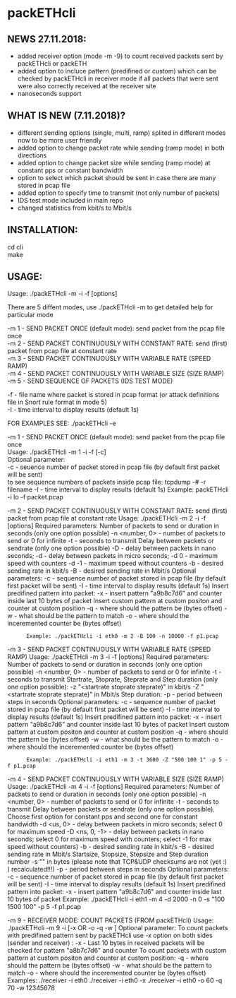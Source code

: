 # packETHcli

## NEWS 27.11.2018:
- added receiver option (mode -m -9) to count received packets sent by packETHcli or packETH
- added option to incluce pattern (predifined or custom) which can be checked by packETHcli in receiver mode if all packets that were sent were also correctly received at the receiver site
- nanoseconds support 

## WHAT IS NEW (7.11.2018)?
- different sending options (single, multi, ramp) splited in different modes now to be more user friendly
- added option to change packet rate while sending (ramp mode) in both directions
- added option to change packet size while sending (ramp mode) at constant pps or constant bandwidth
- option to select which packet should be sent in case there are many stored in pcap file 
- added option to specify time to transmit (not only number of packets)
- IDS test mode included in main repo 
- changed statistics from kbit/s to Mbit/s

## INSTALLATION: 

cd cli  
make

## USAGE:
Usage: ./packETHcli -m <mode > -i <interface> -f <file> [options]  

 There are 5 diffent modes, use ./packETHcli -m <mode> to get detailed help for particular mode 

   -m 1   - SEND PACKET ONCE (default mode): send packet from the pcap file once  
   -m 2   - SEND PACKET CONTINUOUSLY WITH CONSTANT RATE: send (first) packet from pcap file at constant rate  
   -m 3   - SEND PACKET CONTINUOUSLY WITH VARIABLE RATE (SPEED RAMP)  
   -m 4   - SEND PACKET CONTINUOUSLY WITH VARIABLE SIZE (SIZE RAMP)  
   -m 5   - SEND SEQUENCE OF PACKETS (IDS TEST MODE)  

 -f <file> - file name where packet is stored in pcap format (or attack definitions file in Snort rule format in mode 5)  
 -I <seconds> - time interval to display results (default 1s)  

FOR EXAMPLES SEE: ./packETHcli -e  

 -m 1   - SEND PACKET ONCE (default mode): send packet from the pcap file once  
          Usage: ./packETHcli -m 1 -i <interface> -f <file> [-c]  
          Optional parameter:    
               -c <number>  - seuence number of packet stored in pcap file (by default first packet will be sent)  
                              to see sequence numbers of packets inside pcap file: tcpdump -# -r filename
               -I <seconds> - time interval to display results (default 1s)
          Example: packETHcli -i lo -f packet.pcap

 -m 2   - SEND PACKET CONTINUOUSLY WITH CONSTANT RATE: send (first) packet from pcap file at constant rate
          Usage: ./packETHcli -m 2 -i <interface> -f <file> [options]
          Required parameters:
              Number of packets to send or duration in seconds (only one option possible)
               -n <number, 0> - number of packets to send or 0 for infinite
               -t <seconds> - seconds to transmit
              Delay between packets or sendrate (only one option possible)
               -D <ns>        - delay between packets in nano seconds;
               -d <us>        - delay between packets in micro seconds;
               -d 0           - maximum speed with counters
               -d -1          - maximum speed without counters
               -b <bandwidth> - desired sending rate in kbit/s
               -B <bandwidth> - desired sending rate in Mbit/s
          Optional parameters:
               -c <number>  - sequence number of packet stored in pcap file (by default first packet will be sent)
               -I <seconds> - time interval to display results (default 1s)
              Insert predifined pattern into packet:
               -x             - insert pattern "a9b8c7d6" and counter inside last 10 bytes of packet
              Insert custom pattern at custom positon and counter at custom position
               -q <offset>    - where should the pattern be (bytes offset)
               -w <pattern>   - what should be the pattern to match
               -o <offset>    - where should the inceremented counter be (bytes offset)

          Example: ./packETHcli -i eth0 -m 2 -B 100 -n 10000 -f p1.pcap

 -m 3   - SEND PACKET CONTINUOUSLY WITH VARIABLE RATE (SPEED RAMP)
          Usage: ./packETHcli -m 3 -i <interface> -f <file> [options]
          Required parameters:
              Number of packets to send or duration in seconds (only one option possible)
               -n <number, 0> - number of packets to send or 0 for infinite
               -t <seconds> - seconds to transmit
              Startrate, Stoprate, Steprate and Step duration (only one option possible):
               -z "<startrate stoprate steprate)" in kbit/s
               -Z "<startrate stoprate steprate)" in Mbit/s
              Step duration:
               -p <seconds> - period between steps in seconds
          Optional parameters:
               -c <number>  - sequence number of packet stored in pcap file (by default first packet will be sent)
               -I <seconds> - time interval to display results (default 1s)
              Insert predifined pattern into packet:
               -x             - insert pattern "a9b8c7d6" and counter inside last 10 bytes of packet
              Insert custom pattern at custom positon and counter at custom position
               -q <offset>    - where should the pattern be (bytes offset)
               -w <pattern>   - what should be the pattern to match
               -o <offset>    - where should the inceremented counter be (bytes offset)

          Example: ./packETHcli -i eth1 -m 3 -t 3600 -Z "500 100 1" -p 5 -f p1.pcap

 -m 4   - SEND PACKET CONTINUOUSLY WITH VARIABLE SIZE (SIZE RAMP)
          Usage: ./packETHcli -m 4 -i <interface> -f <file> [options]
          Required parameters:
              Number of packets to send or duration in seconds (only one option possible)
               -n <number, 0> - number of packets to send or 0 for infinite
               -t <seconds> - seconds to transmit
              Delay between packets or sendrate (only one option possible). Choose first option for constant pps and second one for constant bandwidth
               -d <us, 0> - delay between packets in micro seconds; select 0 for maximum speed
               -D <ns, 0, -1> - delay between packets in nano seconds; select 0 for maximum speed with counters; select -1 for max speed without counters)
               -b <bandwidth> - desired sending rate in kbit/s
               -B <bandwidth> - desired sending rate in Mbit/s
              Startsize, Stopsize, Stepsize and Step duration number
               -s "<startsize stopsize stepsize>" in bytes (please note that TCP&UDP checksums are not (yet :) ) recalculated!!!)
               -p <seconds> - period between steps in seconds
          Optional parameters:
               -c <number>  - sequence number of packet stored in pcap file (by default first packet will be sent)
               -I <seconds> - time interval to display results (default 1s)
              Insert predifined pattern into packet:
               -x             - insert pattern "a9b8c7d6" and counter inside last 10 bytes of packet
          Example: ./packETHcli -i eth1 -m 4 -d 2000 -n 0 -s "100 1500 100" -p 5 -f p1.pcap

 -m 9   - RECEIVER MODE: COUNT PACKETS (FROM packETHcli)
          Usage: ./packETHcli -m 9 -i <interface> [-x OR -o <offset counter> -q <offset pattern> -w <pattern>]
          Optional parameter:
          To count packets with predifined pattern sent by packETHcli use -x option on both sides (sender and receiver)  :
            -x   - Last 10 bytes in received packets will be checked for pattern "a8b7c7d6" and counter
          To count packets with custom pattern at custom positon and counter at custom position:
            -q <offset>   - where should the pattern be (bytes offset)
            -w <pattern>  - what should be the pattern to match
            -o <offset>   - where should the inceremented counter be (bytes offset)
          Examples:
          ./receiver -i eth0
          ./receiver -i eth0 -x
          ./receiver -i eth0 -o 60 -q 70 -w 12345678
